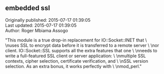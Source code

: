 ## embedded ssl  
Originally published: 2015-07-17 01:39:05  
Last updated: 2015-07-17 01:39:05  
Author: Roger Mbiama Assogo  
  
"This module is a true drop-in replacement for IO::Socket::INET that \\\nuses SSL to encrypt data before it is transferred to a remote server \\\nor client. IO::Socket::SSL supports all the extra features that one \\\nneeds to write a full-featured SSL client or server application: \\\nmultiple SSL contexts, cipher selection, certificate verification, and \\\nSSL version selection. As an extra bonus, it works perfectly with \\\nmod_perl."
